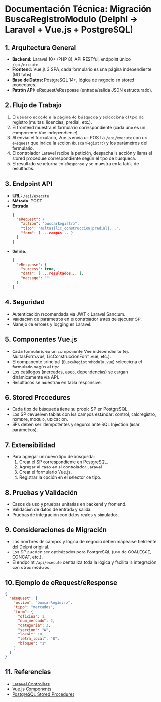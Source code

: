 # Documentación Técnica: Migración BuscaRegistroModulo (Delphi → Laravel + Vue.js + PostgreSQL)

## 1. Arquitectura General
- **Backend:** Laravel 10+ (PHP 8), API RESTful, endpoint único `/api/execute`.
- **Frontend:** Vue.js 3 SPA, cada formulario es una página independiente (NO tabs).
- **Base de Datos:** PostgreSQL 14+, lógica de negocio en stored procedures.
- **Patrón API:** eRequest/eResponse (entrada/salida JSON estructurado).

## 2. Flujo de Trabajo
1. El usuario accede a la página de búsqueda y selecciona el tipo de registro (multas, licencias, predial, etc.).
2. El frontend muestra el formulario correspondiente (cada uno es un componente Vue independiente).
3. Al enviar el formulario, Vue.js envía un POST a `/api/execute` con un `eRequest` que indica la acción (`buscarRegistro`) y los parámetros del formulario.
4. El controlador Laravel recibe la petición, despacha la acción y llama el stored procedure correspondiente según el tipo de búsqueda.
5. El resultado se retorna en `eResponse` y se muestra en la tabla de resultados.

## 3. Endpoint API
- **URL:** `/api/execute`
- **Método:** POST
- **Entrada:**
  ```json
  {
    "eRequest": {
      "action": "buscarRegistro",
      "tipo": "multas|lic_construccion|predial|...",
      "form": { ...campos... }
    }
  }
  ```
- **Salida:**
  ```json
  {
    "eResponse": {
      "success": true,
      "data": [ ...resultados... ],
      "message": ""
    }
  }
  ```

## 4. Seguridad
- Autenticación recomendada vía JWT o Laravel Sanctum.
- Validación de parámetros en el controlador antes de ejecutar SP.
- Manejo de errores y logging en Laravel.

## 5. Componentes Vue.js
- Cada formulario es un componente Vue independiente (ej: MultasForm.vue, LicConstruccionForm.vue, etc.).
- El componente principal (`BuscaRegistroModulo.vue`) selecciona el formulario según el tipo.
- Los catálogos (mercados, aseo, dependencias) se cargan dinámicamente vía API.
- Resultados se muestran en tabla responsive.

## 6. Stored Procedures
- Cada tipo de búsqueda tiene su propio SP en PostgreSQL.
- Los SP devuelven tablas con los campos estándar: control, calcregistro, nombre, modulo, ubicacion.
- SPs deben ser idempotentes y seguros ante SQL Injection (usar parámetros).

## 7. Extensibilidad
- Para agregar un nuevo tipo de búsqueda:
  1. Crear el SP correspondiente en PostgreSQL.
  2. Agregar el caso en el controlador Laravel.
  3. Crear el formulario Vue.js.
  4. Registrar la opción en el selector de tipo.

## 8. Pruebas y Validación
- Casos de uso y pruebas unitarias en backend y frontend.
- Validación de datos de entrada y salida.
- Pruebas de integración con datos reales y simulados.

## 9. Consideraciones de Migración
- Los nombres de campos y lógica de negocio deben mapearse fielmente del Delphi original.
- Los SP pueden ser optimizados para PostgreSQL (uso de COALESCE, CONCAT, etc.).
- El endpoint `/api/execute` centraliza toda la lógica y facilita la integración con otros módulos.

## 10. Ejemplo de eRequest/eResponse
```json
{
  "eRequest": {
    "action": "buscarRegistro",
    "tipo": "mercados",
    "form": {
      "oficina": 1,
      "num_mercado": 2,
      "categoria": 3,
      "seccion": "A",
      "local": 10,
      "letra_local": "B",
      "bloque": "1"
    }
  }
}
```

## 11. Referencias
- [Laravel Controllers](https://laravel.com/docs/controllers)
- [Vue.js Components](https://vuejs.org/guide/components/)
- [PostgreSQL Stored Procedures](https://www.postgresql.org/docs/current/plpgsql.html)
